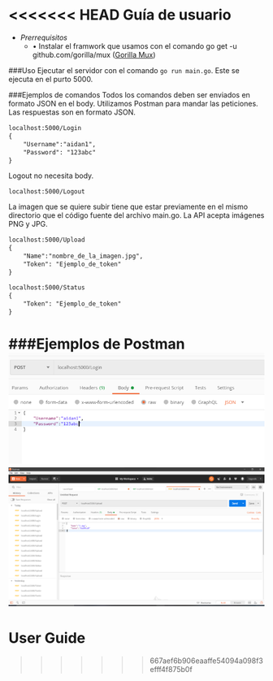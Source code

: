 <<<<<<< HEAD
Guía de usuario
===============================

- *Prerrequisitos*
  - •	Instalar el framwork que usamos con el comando go get -u github.com/gorilla/mux ([Gorilla Mux](https://github.com/gorilla/mux))

###Uso
Ejecutar el servidor con el comando ```go run main.go```. Este se ejecuta en el purto 5000.

###Ejemplos de comandos
Todos los comandos deben ser enviados en formato JSON en el body. Utilizamos Postman para mandar las peticiones. Las respuestas son en formato JSON.
```
localhost:5000/Login
{
	"Username":"aidan1",
	"Password": "123abc"
}
```
Logout no necesita body.
```
localhost:5000/Logout
```
La imagen que se quiere subir tiene que estar previamente en el mismo directorio que el código fuente del archivo main.go. La API acepta imágenes PNG y JPG.
```
localhost:5000/Upload
{
	"Name":"nombre_de_la_imagen.jpg",
	"Token": "Ejemplo_de_token"
}
```
```
localhost:5000/Status
{
	"Token": "Ejemplo_de_token"
}
```
###Ejemplos de Postman
![Postman_Login](Postman_Login.png)
![Postman_Upload](Postman_Upload.png)
=======
User Guide
==========
>>>>>>> 667aef6b906eaaffe54094a098f3efff4f875b0f
